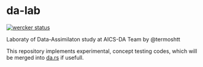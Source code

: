 da-lab
=======

[![wercker status](https://app.wercker.com/status/7255d5a053304e6fa5a77a8b995088b0/s/master "wercker status")](https://app.wercker.com/project/byKey/7255d5a053304e6fa5a77a8b995088b0)

Laboraty of Data-Assimilaton study at AICS-DA Team by @termoshtt

This repository implements experimental, concept testing codes,
which will be merged into [da.rs](https://github.com/termoshtt/da.rs) if usefull.
